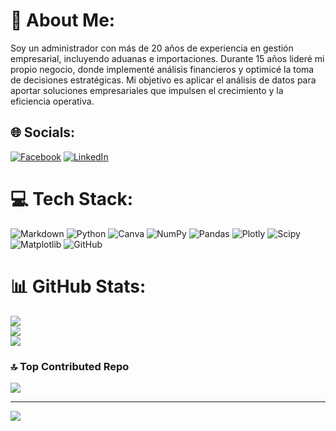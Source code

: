 # 💫 About Me:
Soy un administrador con más de 20 años de experiencia en gestión empresarial, incluyendo aduanas e importaciones. Durante 15 años lideré mi propio negocio, donde implementé análisis financieros y optimicé la toma de decisiones estratégicas. Mi objetivo es aplicar el análisis de datos para aportar soluciones empresariales que impulsen el crecimiento y la eficiencia operativa.


## 🌐 Socials:
[![Facebook](https://img.shields.io/badge/Facebook-%231877F2.svg?logo=Facebook&logoColor=white)](https://facebook.com/https://www.facebook.com/profile.php?id=100005938005059) [![LinkedIn](https://img.shields.io/badge/LinkedIn-%230077B5.svg?logo=linkedin&logoColor=white)](https://linkedin.com/in/https://www.linkedin.com/in/jesus-alexis-zambrano-guzman/) 

# 💻 Tech Stack:
![Markdown](https://img.shields.io/badge/markdown-%23000000.svg?style=for-the-badge&logo=markdown&logoColor=white) ![Python](https://img.shields.io/badge/python-3670A0?style=for-the-badge&logo=python&logoColor=ffdd54) ![Canva](https://img.shields.io/badge/Canva-%2300C4CC.svg?style=for-the-badge&logo=Canva&logoColor=white) ![NumPy](https://img.shields.io/badge/numpy-%23013243.svg?style=for-the-badge&logo=numpy&logoColor=white) ![Pandas](https://img.shields.io/badge/pandas-%23150458.svg?style=for-the-badge&logo=pandas&logoColor=white) ![Plotly](https://img.shields.io/badge/Plotly-%233F4F75.svg?style=for-the-badge&logo=plotly&logoColor=white) ![Scipy](https://img.shields.io/badge/SciPy-%230C55A5.svg?style=for-the-badge&logo=scipy&logoColor=%white) ![Matplotlib](https://img.shields.io/badge/Matplotlib-%23ffffff.svg?style=for-the-badge&logo=Matplotlib&logoColor=black) ![GitHub](https://img.shields.io/badge/github-%23121011.svg?style=for-the-badge&logo=github&logoColor=white) 
# 📊 GitHub Stats:
![](https://github-readme-stats.vercel.app/api?username=JAZGQUITO&theme=dark&hide_border=false&include_all_commits=false&count_private=false)<br/>
![](https://github-readme-streak-stats.herokuapp.com/?user=JAZGQUITO&theme=dark&hide_border=false)<br/>
![](https://github-readme-stats.vercel.app/api/top-langs/?username=JAZGQUITO&theme=dark&hide_border=false&include_all_commits=false&count_private=false&layout=compact)

### 🔝 Top Contributed Repo
![](https://github-contributor-stats.vercel.app/api?username=JAZGQUITO&limit=5&theme=dark&combine_all_yearly_contributions=true)

---
[![](https://visitcount.itsvg.in/api?id=JAZGQUITO&icon=0&color=0)](https://visitcount.itsvg.in)

<!-- Proudly created with GPRM ( https://gprm.itsvg.in ) -->
